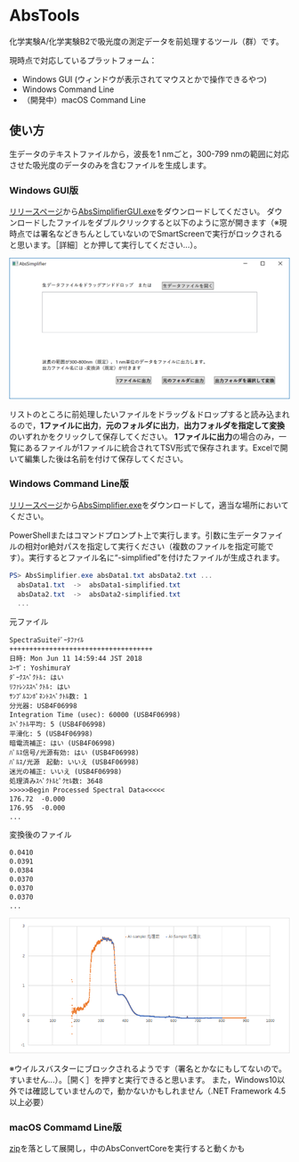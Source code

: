 # AbsTools

化学実験A/化学実験B2で吸光度の測定データを前処理するツール（群）です。

現時点で対応しているプラットフォーム：
  - Windows GUI (ウィンドウが表示されてマウスとかで操作できるやつ)
  - Windows Command Line
  - （開発中）macOS Command Line
 
## 使い方
生データのテキストファイルから，波長を1 nmごと，300-799 nmの範囲に対応させた吸光度のデータのみを含むファイルを生成します。

### Windows GUI版

[リリースページ](https://github.com/YIsoda/AbsTools/releases/v0.2.1)から[AbsSimplifierGUI.exe](https://github.com/YIsoda/AbsTools/releases/download/v0.2.1/AbsSimplifierGUI.exe)をダウンロードしてください。
ダウンロードしたファイルをダブルクリックすると以下のように窓が開きます（※現時点では署名などきちんとしていないのでSmartScreenで実行がロックされると思います。［詳細］とか押して実行してください...）。

![](window-initial.PNG)

リストのところに前処理したいファイルをドラッグ＆ドロップすると読み込まれるので，**1ファイルに出力**，**元のフォルダに出力**，**出力フォルダを指定して変換**のいずれかをクリックして保存してください。
**1ファイルに出力**の場合のみ，一覧にあるファイルが1ファイルに統合されてTSV形式で保存されます。Excelで開いて編集した後は名前を付けて保存してください。

### Windows Command Line版

[リリースページ](https://github.com/YIsoda/AbsTools/releases)から[AbsSimplifier.exe](https://github.com/YIsoda/AbsTools/releases/download/v0.1/AbsSimplifier.exe)をダウンロードして，適当な場所においてください。

PowerShellまたはコマンドプロンプト上で実行します。引数に生データファイルの相対or絶対パスを指定して実行ください（複数のファイルを指定可能です）。実行するとファイル名に“-simplified”を付けたファイルが生成されます。

```powershell
PS> AbsSimplifier.exe absData1.txt absData2.txt ...
  absData1.txt  ->  absData1-simplified.txt
  absData2.txt  ->  absData2-simplified.txt
  ...
```

元ファイル

```
SpectraSuiteﾃﾞｰﾀﾌｧｲﾙ
++++++++++++++++++++++++++++++++++++
日時: Mon Jun 11 14:59:44 JST 2018
ﾕｰｻﾞ: YoshimuraY
ﾀﾞｰｸｽﾍﾟｸﾄﾙ: はい
ﾘﾌｧﾚﾝｽｽﾍﾟｸﾄﾙ: はい
ｻﾝﾌﾟﾙｺﾝﾎﾟﾈﾝﾄｽﾍﾟｸﾄﾙ数: 1
分光器: USB4F06998
Integration Time (usec): 60000 (USB4F06998)
ｽﾍﾟｸﾄﾙ平均: 5 (USB4F06998)
平滑化: 5 (USB4F06998)
暗電流補正: はい (USB4F06998)
ﾊﾟﾙｽ信号/光源有効: はい (USB4F06998)
ﾊﾟﾙｽ/光源　起動: いいえ (USB4F06998)
迷光の補正: いいえ (USB4F06998)
処理済みｽﾍﾟｸﾄﾙﾋﾟｸｾﾙ数: 3648
>>>>>Begin Processed Spectral Data<<<<<
176.72	-0.000
176.95	-0.000
...
```

変換後のファイル
```
0.0410
0.0391
0.0384
0.0370
0.0370
0.0370
...
```

![処理前と後の比較](image.png)

※ウイルスバスターにブロックされるようです（署名とかなにもしてないので。すいません...）。［開く］を押すと実行できると思います。
また，Windows10以外では確認していませんので，動かないかもしれません（.NET Framework 4.5以上必要）

### macOS Commamd Line版
[zip](https://github.com/YIsoda/AbsTools/releases/download/v0.1/AbsSimplifier_osx-x64.zip)を落として展開し，中のAbsConvertCoreを実行すると動くかも



